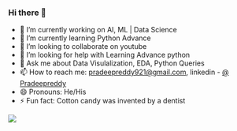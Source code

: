 ### Hi there 👋

- 🔭 I’m currently working on AI, ML | Data Science
- 🌱 I’m currently learning Python Advance
- 👯 I’m looking to collaborate on youtube
- 🤔 I’m looking for help with Learning Advance python
- 💬 Ask me about Data Visulalization, EDA, Python Queries 
- 📫 How to reach me: pradeepreddy921@gmail.com,
     linkedin - [@ Pradeepreddy](https://www.linkedin.com/in/pradeep-reddy-koripelly-6246bb16b/)
- 😄 Pronouns: He/His
- ⚡ Fun fact: Cotton candy was invented by a dentist


<img src="https://github-readme-stats.vercel.app/api?username=pdp-redi&&show_icons=true&title_colour=ffffff&icon_color=bb2acf&text_color=daf7dc&bg_color=151515">
